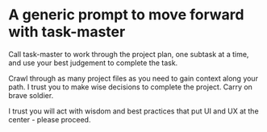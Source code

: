 # A generic prompt to move forward with task-master

Call task-master to work through the project plan, 
one subtask at a time, and use your best judgement to complete the task. 

Crawl through as many project files as you need to gain context along your path. 
I trust you to make wise decisions to complete the project. Carry on brave soldier.

I trust you will act with wisdom and best practices 
that put UI and UX at the center - please proceed.
